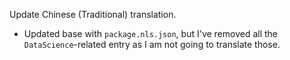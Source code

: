 Update Chinese (Traditional) translation.

- Updated base with `package.nls.json`, but I've removed all the `DataScience`-related entry as I am not going to translate those.
